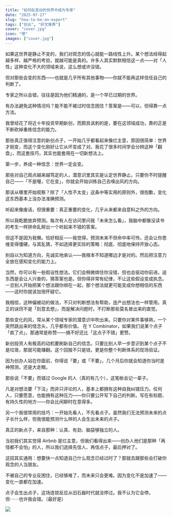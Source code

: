 ```yaml
---
title: "如何在变动的世界中成为专家"
date: "2025-07-27"
slug: "how-to-be-an-expert"
tags: ["创业", "好文推荐"]
cover: "cover.jpg"
icon: "😎"
images: ["cover.jpg"]
---
```

如果这世界是静止不变的，我们对观念的信心就能一路线性上升。某个想法经得起越多样、越严格的考验，就越可能是真的。许多人其实默默相信这一点——对「人性」这种变化不大的领域来说，这么想或许没错。



但对那些会变的东西——也就是几乎所有其他事物——你就不能再这样信任自己的判断了。



专家之所以会错，往往是因为他们精通的，是一个早已过期的世界。



有办法避免这种情况吗？能不能不被过时信念困住？答案是——可以，但得靠一点方法。



我曾经花了将近十年投资早期新创，而颇具讽刺的是，要在这领域成功，靠的正是不断砍掉重练信念的能力。



那些真正值得注意的新创点子，一开始几乎都看起来像烂主意，原因很简单：世界才刚变，而这个变化刚好让它从坏变成了对。我花了很多时间学会分辨这种「翻盘」，而这套技巧，其实也能套用在一切新想法上。



第一步，养成一种信念：世界一定会变。



那些对自己观点越来越笃定的人，潜意识里其实是认定世界静止。只要你不时提醒自己——「不是喔，它在变」，你就会开始训练自己去嗅出风的方向。



那该从哪里开始观察？除了「人性不太变」这条中等实用的原则外，很抱歉，变化这东西基本上没办法准确预测。



听起来像废话，但很重要：真正重要的变化，几乎从来都来自意料之外的方向。



所以我乾脆放弃预测。每次有人在访问里问我「未来怎么看」，我脑中都像没读书的考生一样拼命乱掰出一个听起来不错的答案。



但这不是因为我懒。恰好相反——我觉得，预测未来不但命中率可怜，还会让你思维变得僵硬。与其乱猜，不如选择更实际的策略：彻底、彻底地保持开放心态。



别自以为知道方向，先诚实地承认——我根本不知道哪边才是对的。然后把注意力全放在感知变化的能力上。



当然，你可以有一些假设性想法。它们会稍微绑住你没错，但也会驱动你前进。追东西是会让人兴奋的，猜答案也是。但你得非常有纪律，不让这些假设变成执念。
一旦别人开始把某个想法跟你绑在一起，那个想法就更可能变成你想相信的东西——这时你就该加倍怀疑它。



我相信，这种偏被动的做法，不只对判断想法有帮助，连产出想法也一样管用。真正的诀窍不是「刻意去想」，而是解决问题时，不打断那些莫名冒出来的直觉。



那些变化的风，常从某个领域专家的潜意识中吹出来。只要你对某件事够熟，一个突然跳出来的怪念头，几乎都有价值。
在 Y Combinator，如果我们说某个点子「疯了点」，那通常是称赞——搞不好还比「这点子不错」更赞。



新创投资人有极高的动机要刷新自己的信念。只要比别人早一步意识到某个点子不是垃圾，那就可能赚翻。这个回报不只是钱，更是你整个判断体系的现场验证。



因为创办人站在你面前，你得说「要」或「不要」，几个月后你就会知道你当时是神预测，还是大走眼。



那些说「不要」而错过 Google 的人（真的有几个），这笔帐会记一辈子。



凡是对想法要「下注」而非只评论的人，基本上都拥有这种自我纠错压力。任何人，只要愿意，也能拥有这种压力——你只要公开写下自己的判断。写在有标题、有持久性的地方——你会比闲聊时在意得多。



另一个我很常用的技巧：一开始先看人，不先看点子。虽然我们无法预测未来的点子长什么样，但我很能预测什么样的人会生出未来的点子。



真正的新点子，来自那种：认真、有劲、脑袋够独立的人。



当初我们其实觉得 Airbnb 是烂主意，但我们看得出来——创办人他们是那种「再怪都不会怕」的人，所以我们选择先信人、再信点子，最后押对了。



这招其实通用：想要快一点知道自己什么观念已经过时了？那就去跟那些会打破你观念的人当朋友。



不被自己的专业反困住，已经够难了，而未来只会更难。因为变化不是加速了——变化一直都在加速。



点子会生出点子，这场连锁反应从旧石器时代就没停过。我不认为它会停。
但⋯⋯也许我会错。（最好是）




![](https://prod-files-secure.s3.us-west-2.amazonaws.com/112d0858-5090-4d34-a606-b75eb8d65fd2/46476355-9cf3-4e99-9b7a-3531bc426380/1000202064.png?X-Amz-Algorithm=AWS4-HMAC-SHA256&X-Amz-Content-Sha256=UNSIGNED-PAYLOAD&X-Amz-Credential=ASIAZI2LB466ZBBCCWAI%2F20251028%2Fus-west-2%2Fs3%2Faws4_request&X-Amz-Date=20251028T093422Z&X-Amz-Expires=3600&X-Amz-Security-Token=IQoJb3JpZ2luX2VjEAEaCXVzLXdlc3QtMiJHMEUCIG%2FH8c%2BZOzx8bRXE%2BlxIFep3NGBDgxDKQLZCITW%2B9ltZAiEA4OAKHZjrq%2FUFuSa%2FtE%2BPyjxWE%2FFrDBt1uurhtnpxU9UqiAQIuv%2F%2F%2F%2F%2F%2F%2F%2F%2F%2FARAAGgw2Mzc0MjMxODM4MDUiDOg6qMpm0m0fZEFJkCrcAwHRSJixOZ8RX%2Bxlu0uTe92z7BJYHKCbexKRxGrxUOrzZfXKRtrKR1XKD%2FiSYzBAXXV0nnlQ33dukJP65EWA6d1N1R2%2FfUuqO2HucxPVF8Q0czZ9MH%2BX5VTz69eo8IeIVE1eb06pYOPpP0pzqj0clIZNNNLx68Af3TVrvb6zaY4bPDVJKp4w%2B%2BGtCZvlSBICRoH0fT9MuXGIcXJk3MHftjOErAzOu%2Fy%2BkINwRaMEwfI%2B8vXBsIBGayr%2BLf8ozZ6DSNQgicRuyZnbCyUTJduPPsLHcjgfD5L2lOGuPn8DSYFptN1qT8QcKXaiCSGDMYtnXCy04%2BBSWOvfQ2Sqep%2BZOvLaiDtrmkz3Clr%2FMQ1NJ8%2FW3oPfSzsuETyx2EUs%2BLal43YMzNcGJgvEqfWqy%2FJ27NQ2ZMeLeQ34ChEToRRWwJDm5%2BxWhlFU4O0ae80eAM5myhbiWkcqc6MBDYXPkhn%2F62%2BylHZ8WW4L9be5ECs3dC3i6%2BLl3trsf%2F4BBGqsf3CBhzWIBdOoQkJbIeKofLbMwukug54hNIYZ94pbjnOyzW%2B6zUAMtZyCdLfyulalHbHsG9Yvu6YNnnuz89amImdsSXpKm0Jd6UbxBy95Qb8tw9YSf%2BomslaCU4dZP3dOMIuEgsgGOqUBzY4deL%2BoASVr49IL%2Bud7pYw3yjNQbEkh91%2FS2GCdG06w6JeNrBaLlT9PeSVfwWQ5UYzX0Bk3Taurw39RnJa8Dep6cTBjoXsvPJifOxjy1gScUKqDNBfvmiUUAk6881H1X3v9K253HO5%2Fn%2Bc2tT8VfEzzMd%2BlMXqhQfxo0eEICvPeu9H5oxPYfyrktBQcCoxZ2Mv4x6RfLUMgnvhzGwvp3mv%2Bm%2FwF&X-Amz-Signature=61c21d74bba65aa99d1e4a63f18d345a3c29a031c75b019530a5dfee32c9c91c&X-Amz-SignedHeaders=host&x-amz-checksum-mode=ENABLED&x-id=GetObject)

